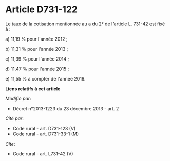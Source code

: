 # Article D731-122

Le taux de la cotisation mentionnée au a du 2° de l'article L. 731-42 est fixé à : 

a) 11,19 % pour l'année 2012 ; 

b) 11,31 % pour l'année 2013 ; 

c) 11,39 % pour l'année 2014 ; 

d) 11,47 % pour l'année 2015 ; 

e) 11,55 % à compter de l'année 2016.

**Liens relatifs à cet article**

_Modifié par_:

  - Décret n°2013-1223 du 23 décembre 2013 - art. 2

_Cité par_:

  - Code rural - art. D731-123 (V)
  - Code rural - art. D731-33-1 (M)

_Cite_:

  - Code rural - art. L731-42 (V)
